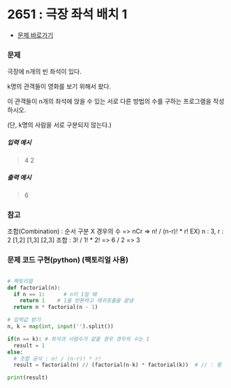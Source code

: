 #  2651 : 극장 좌석 배치 1
- [문제 바로가기](https://codeup.kr/problem.php?id=2651)

### 문제
극장에 n개의 빈 좌석이 있다. 

k명의 관객들이 영화를 보기 위해서 왔다. 

이 관객들이 n개의 좌석에 앉을 수 있는 서로 다른 방법의 수를 구하는 프로그램을 작성하시오. 

(단, k명의 사람을 서로 구분되지 않는다.)
##### 입력 예시
> 4 2
##### 출력 예시
> 6

### 참고
조합(Combination) : 순서 구분 X 경우의 수 => nCr => n! / (n-r)! * r!
EX) n : 3, r : 2
[1,2] [1,3] [2,3]
조합 : 3! / 1! * 2! => 6 / 2 => 3

### 문제 코드 구현(python) (팩토리얼 사용)
```python

# 팩토리얼
def factorial(n):
  if n == 1:      # n이 1일 때
    return 1    # 1을 반환하고 재귀호출을 끝냄
  return n * factorial(n - 1)

# 입력값 받기
n, k = map(int, input('').split())

if(n == k): # 좌석과 사람수가 같을 경우 경우의 수는 1
  result = 1
else:
  # 조합 공식 : n! / (n-r)! * r!
  result = factorial(n) // (factorial(n-k) * factorial(k))  # // : 몫

print(result)

```
